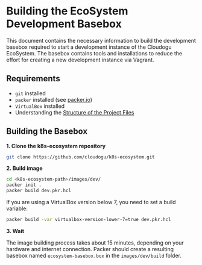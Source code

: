# Building the EcoSystem Development Basebox

This document contains the necessary information to build the development basebox required to start a development
instance of the Cloudogu EcoSystem. The basebox contains tools and installations to reduce the effort for creating a 
new development instance via Vagrant.

## Requirements
- `git` installed
- `packer` installed (see [packer.io](https://www.packer.io/))
- `VirtualBox` installed
- Understanding the [Structure of the Project Files](structure_of_the_files_en.md)

## Building the Basebox

**1. Clone the k8s-ecosystem repository**

```bash
git clone https://github.com/cloudogu/k8s-ecosystem.git
```

**2. Build image**

```bash
cd <k8s-ecosystem-path>/images/dev/
packer init .
packer build dev.pkr.hcl
```

If you are using a VirtualBox version below 7, you need to set a build variable:

```bash
packer build -var virtualbox-version-lower-7=true dev.pkr.hcl
```

**3. Wait**

The image building process takes about 15 minutes, depending on your hardware and internet connection. Packer should
create a resulting basebox named `ecosystem-basebox.box` in the `images/dev/build` folder.
